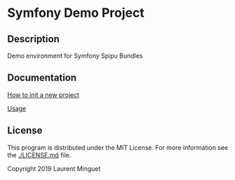 # Symfony Demo Project

## Description

Demo environment for Symfony Spipu Bundles

## Documentation

[How to init a new project](/doc/init.md)

[Usage](/doc/usage.md)

## License

This program is distributed under the MIT License. For more information see the [./LICENSE.md](./LICENSE.md) file.

Copyright 2019 Laurent Minguet


